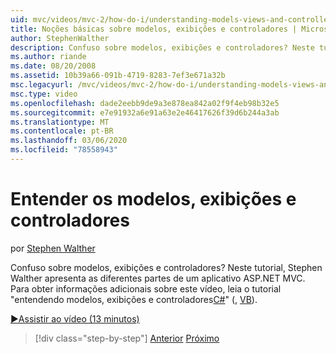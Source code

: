 ```yaml
---
uid: mvc/videos/mvc-2/how-do-i/understanding-models-views-and-controllers
title: Noções básicas sobre modelos, exibições e controladores | Microsoft Docs
author: StephenWalther
description: Confuso sobre modelos, exibições e controladores? Neste tutorial, Stephen Walther apresenta as diferentes partes de um aplicativo ASP.NET MVC.
ms.author: riande
ms.date: 08/20/2008
ms.assetid: 10b39a66-091b-4719-8283-7ef3e671a32b
msc.legacyurl: /mvc/videos/mvc-2/how-do-i/understanding-models-views-and-controllers
msc.type: video
ms.openlocfilehash: dade2eebb9de9a3e878ea842a02f9f4eb98b32e5
ms.sourcegitcommit: e7e91932a6e91a63e2e46417626f39d6b244a3ab
ms.translationtype: MT
ms.contentlocale: pt-BR
ms.lasthandoff: 03/06/2020
ms.locfileid: "78558943"
---
```

# <a name="understanding-models-views-and-controllers"></a>Entender os modelos, exibições e controladores

por [Stephen Walther](https://github.com/StephenWalther)

Confuso sobre modelos, exibições e controladores? Neste tutorial, Stephen Walther apresenta as diferentes partes de um aplicativo ASP.NET MVC. Para obter informações adicionais sobre este vídeo, leia o tutorial "entendendo modelos, exibições e controladores[C#](../../../overview/older-versions-1/overview/understanding-models-views-and-controllers-cs.md)" (, [VB](../../../overview/older-versions-1/overview/understanding-models-views-and-controllers-vb.md)).

[&#9654;Assistir ao vídeo (13 minutos)](https://channel9.msdn.com/Blogs/ASP-NET-Site-Videos/understanding-models-views-and-controllers)

> [!div class="step-by-step"]
> [Anterior](creating-a-movie-database-application-in-15-minutes-with-aspnet-mvc.md)
> [Próximo](aspnet-mvc-controller-overview.md)
